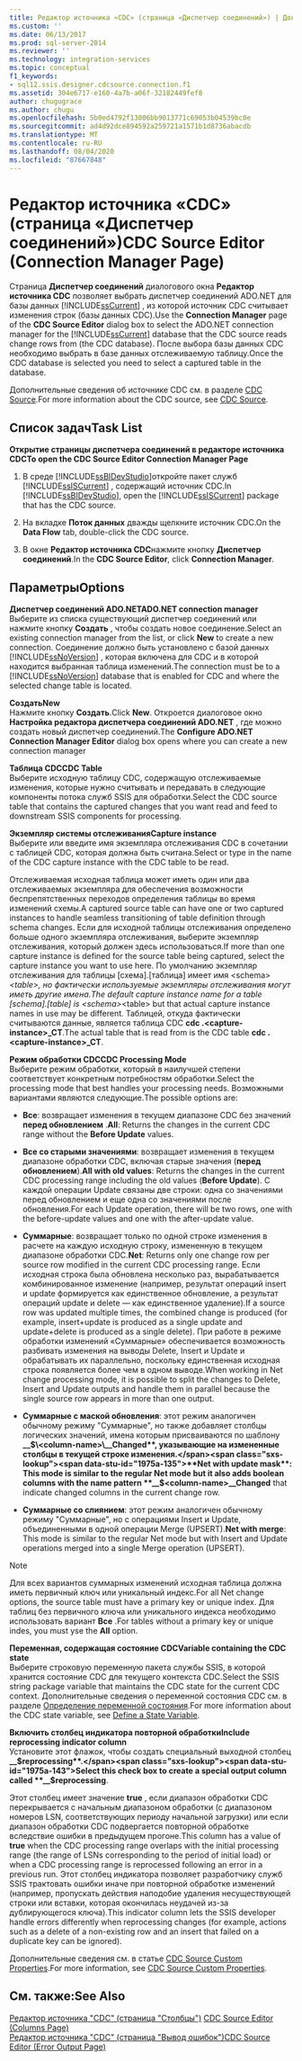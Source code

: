 ```yaml
---
title: Редактор источника «CDC» (страница «Диспетчер соединений») | Документация Майкрософт
ms.custom: ''
ms.date: 06/13/2017
ms.prod: sql-server-2014
ms.reviewer: ''
ms.technology: integration-services
ms.topic: conceptual
f1_keywords:
- sql12.ssis.designer.cdcsource.connection.f1
ms.assetid: 304e6717-e160-4a7b-a06f-32182449fef8
author: chugugrace
ms.author: chugu
ms.openlocfilehash: 5b0ed4792f13006bb9013771c69053b04539bc0e
ms.sourcegitcommit: ad4d92dce894592a259721a1571b1d8736abacdb
ms.translationtype: MT
ms.contentlocale: ru-RU
ms.lasthandoff: 08/04/2020
ms.locfileid: "87667848"
---
```

# <a name="cdc-source-editor-connection-manager-page"></a><span data-ttu-id="1975a-102">Редактор источника «CDC» (страница «Диспетчер соединений»)</span><span class="sxs-lookup"><span data-stu-id="1975a-102">CDC Source Editor (Connection Manager Page)</span></span>
  <span data-ttu-id="1975a-103">Страница **Диспетчер соединений** диалогового окна **Редактор источника CDC** позволяет выбрать диспетчер соединений ADO.NET для базы данных [!INCLUDE[ssCurrent](../includes/sscurrent-md.md)] , из которой источник CDC считывает изменения строк (базы данных CDC).</span><span class="sxs-lookup"><span data-stu-id="1975a-103">Use the **Connection Manager** page of the **CDC Source Editor** dialog box to select the ADO.NET connection manager for the [!INCLUDE[ssCurrent](../includes/sscurrent-md.md)] database that the CDC source reads change rows from (the CDC database).</span></span> <span data-ttu-id="1975a-104">После выбора базы данных CDC необходимо выбрать в базе данных отслеживаемую таблицу.</span><span class="sxs-lookup"><span data-stu-id="1975a-104">Once the CDC database is selected you need to select a captured table in the database.</span></span>  
  
 <span data-ttu-id="1975a-105">Дополнительные сведения об источнике CDC см. в разделе [CDC Source](data-flow/cdc-source.md).</span><span class="sxs-lookup"><span data-stu-id="1975a-105">For more information about the CDC source, see [CDC Source](data-flow/cdc-source.md).</span></span>  
  
## <a name="task-list"></a><span data-ttu-id="1975a-106">Список задач</span><span class="sxs-lookup"><span data-stu-id="1975a-106">Task List</span></span>  
 <span data-ttu-id="1975a-107">**Открытие страницы диспетчера соединений в редакторе источника CDC**</span><span class="sxs-lookup"><span data-stu-id="1975a-107">**To open the CDC Source Editor Connection Manager Page**</span></span>  
  
1.  <span data-ttu-id="1975a-108">В среде [!INCLUDE[ssBIDevStudio](../includes/ssbidevstudio-md.md)]откройте пакет служб [!INCLUDE[ssISCurrent](../includes/ssiscurrent-md.md)] , содержащий источник CDC.</span><span class="sxs-lookup"><span data-stu-id="1975a-108">In [!INCLUDE[ssBIDevStudio](../includes/ssbidevstudio-md.md)], open the [!INCLUDE[ssISCurrent](../includes/ssiscurrent-md.md)] package that has the CDC source.</span></span>  
  
2.  <span data-ttu-id="1975a-109">На вкладке **Поток данных** дважды щелкните источник CDC.</span><span class="sxs-lookup"><span data-stu-id="1975a-109">On the **Data Flow** tab, double-click the CDC source.</span></span>  
  
3.  <span data-ttu-id="1975a-110">В окне **Редактор источника CDC**нажмите кнопку **Диспетчер соединений**.</span><span class="sxs-lookup"><span data-stu-id="1975a-110">In the **CDC Source Editor**, click **Connection Manager**.</span></span>  
  
## <a name="options"></a><span data-ttu-id="1975a-111">Параметры</span><span class="sxs-lookup"><span data-stu-id="1975a-111">Options</span></span>  
 <span data-ttu-id="1975a-112">**Диспетчер соединений ADO.NET**</span><span class="sxs-lookup"><span data-stu-id="1975a-112">**ADO.NET connection manager**</span></span>  
 <span data-ttu-id="1975a-113">Выберите из списка существующий диспетчер соединений или нажмите кнопку **Создать** , чтобы создать новое соединение.</span><span class="sxs-lookup"><span data-stu-id="1975a-113">Select an existing connection manager from the list, or click **New** to create a new connection.</span></span> <span data-ttu-id="1975a-114">Соединение должно быть установлено с базой данных [!INCLUDE[ssNoVersion](../includes/ssnoversion-md.md)] , которая включена для CDC и в которой находится выбранная таблица изменений.</span><span class="sxs-lookup"><span data-stu-id="1975a-114">The connection must be to a [!INCLUDE[ssNoVersion](../includes/ssnoversion-md.md)] database that is enabled for CDC and where the selected change table is located.</span></span>  
  
 <span data-ttu-id="1975a-115">**Создать**</span><span class="sxs-lookup"><span data-stu-id="1975a-115">**New**</span></span>  
 <span data-ttu-id="1975a-116">Нажмите кнопку **Создать**.</span><span class="sxs-lookup"><span data-stu-id="1975a-116">Click **New**.</span></span> <span data-ttu-id="1975a-117">Откроется диалоговое окно **Настройка редактора диспетчера соединений ADO.NET** , где можно создать новый диспетчер соединений.</span><span class="sxs-lookup"><span data-stu-id="1975a-117">The **Configure ADO.NET Connection Manager Editor** dialog box opens where you can create a new connection manager</span></span>  
  
 <span data-ttu-id="1975a-118">**Таблица CDC**</span><span class="sxs-lookup"><span data-stu-id="1975a-118">**CDC Table**</span></span>  
 <span data-ttu-id="1975a-119">Выберите исходную таблицу CDC, содержащую отслеживаемые изменения, которые нужно считывать и передавать в следующие компоненты потока служб SSIS для обработки.</span><span class="sxs-lookup"><span data-stu-id="1975a-119">Select the CDC source table that contains the captured changes that you want read and feed to downstream SSIS components for processing.</span></span>  
  
 <span data-ttu-id="1975a-120">**Экземпляр системы отслеживания**</span><span class="sxs-lookup"><span data-stu-id="1975a-120">**Capture instance**</span></span>  
 <span data-ttu-id="1975a-121">Выберите или введите имя экземпляра отслеживания CDC в сочетании с таблицей CDC, которая должна быть считана.</span><span class="sxs-lookup"><span data-stu-id="1975a-121">Select or type in the name of the CDC capture instance with the CDC table to be read.</span></span>  
  
 <span data-ttu-id="1975a-122">Отслеживаемая исходная таблица может иметь один или два отслеживаемых экземпляра для обеспечения возможности беспрепятственных переходов определения таблицы во время изменений схемы.</span><span class="sxs-lookup"><span data-stu-id="1975a-122">A captured source table can have one or two captured instances to handle seamless transitioning of table definition through schema changes.</span></span> <span data-ttu-id="1975a-123">Если для исходной таблицы отслеживания определено больше одного экземпляра отслеживания, выберите экземпляр отслеживания, который должен здесь использоваться.</span><span class="sxs-lookup"><span data-stu-id="1975a-123">If more than one capture instance is defined for the source table being captured, select the capture instance you want to use here.</span></span> <span data-ttu-id="1975a-124">По умолчанию экземпляр отслеживания для таблицы [схема].[таблица] имеет имя \<schema>_\<table>, но фактически используемые экземпляры отслеживания могут иметь другие имена.</span><span class="sxs-lookup"><span data-stu-id="1975a-124">The default capture instance name for a table [schema].[table] is \<schema>_\<table> but that actual capture instance names in use may be different.</span></span> <span data-ttu-id="1975a-125">Таблицей, откуда фактически считываются данные, является таблица CDC **cdc .\<capture-instance>_CT**.</span><span class="sxs-lookup"><span data-stu-id="1975a-125">The actual table that is read from is the CDC table **cdc .\<capture-instance>_CT**.</span></span>  
  
 <span data-ttu-id="1975a-126">**Режим обработки CDC**</span><span class="sxs-lookup"><span data-stu-id="1975a-126">**CDC Processing Mode**</span></span>  
 <span data-ttu-id="1975a-127">Выберите режим обработки, который в наилучшей степени соответствует конкретным потребностям обработки.</span><span class="sxs-lookup"><span data-stu-id="1975a-127">Select the processing mode that best handles your processing needs.</span></span> <span data-ttu-id="1975a-128">Возможными вариантами являются следующие.</span><span class="sxs-lookup"><span data-stu-id="1975a-128">The possible options are:</span></span>  
  
-   <span data-ttu-id="1975a-129">**Все**: возвращает изменения в текущем диапазоне CDC без значений **перед обновлением** .</span><span class="sxs-lookup"><span data-stu-id="1975a-129">**All**: Returns the changes in the current CDC range without the **Before Update** values.</span></span>  
  
-   <span data-ttu-id="1975a-130">**Все со старыми значениями**: возвращает изменения в текущем диапазоне обработки CDC, включая старые значения (**перед обновлением**).</span><span class="sxs-lookup"><span data-stu-id="1975a-130">**All with old values**: Returns the changes in the current CDC processing range including the old values (**Before Update**).</span></span> <span data-ttu-id="1975a-131">С каждой операции Update связаны две строки: одна со значениями перед обновлением и еще одна со значениями после обновления.</span><span class="sxs-lookup"><span data-stu-id="1975a-131">For each Update operation, there will be two rows, one with the before-update values and one with the after-update value.</span></span>  
  
-   <span data-ttu-id="1975a-132">**Суммарные**: возвращает только по одной строке изменения в расчете на каждую исходную строку, измененную в текущем диапазоне обработки CDC.</span><span class="sxs-lookup"><span data-stu-id="1975a-132">**Net**: Returns only one change row per source row modified in the current CDC processing range.</span></span> <span data-ttu-id="1975a-133">Если исходная строка была обновлена несколько раз, вырабатывается комбинированное изменение (например, результат операций insert и update формируется как единственное обновление, а результат операций update и delete — как единственное удаление).</span><span class="sxs-lookup"><span data-stu-id="1975a-133">If a source row was updated multiple times, the combined change is produced (for example, insert+update is produced as a single update and update+delete is produced as a single delete).</span></span> <span data-ttu-id="1975a-134">При работе в режиме обработки изменений «Суммарные» обеспечивается возможность разбивать изменения на выводы Delete, Insert и Update и обрабатывать их параллельно, поскольку единственная исходная строка появляется более чем в одном выводе.</span><span class="sxs-lookup"><span data-stu-id="1975a-134">When working in Net change processing mode, it is possible to split the changes to Delete, Insert and Update outputs and handle them in parallel because the single source row appears in more than one output.</span></span>  
  
-   <span data-ttu-id="1975a-135">**Суммарные с маской обновления**: этот режим аналогичен обычному режиму "Суммарные", но также добавляет столбцы логических значений, имена которым присваиваются по шаблону **__$\<column-name>\__Changed**, указывающие на измененные столбцы в текущей строке изменения.</span><span class="sxs-lookup"><span data-stu-id="1975a-135">**Net with update mask**: This mode is similar to the regular Net mode but it also adds boolean columns with the name pattern **__$\<column-name>\__Changed** that indicate changed columns in the current change row.</span></span>  
  
-   <span data-ttu-id="1975a-136">**Суммарные со слиянием**: этот режим аналогичен обычному режиму "Суммарные", но с операциями Insert и Update, объединенными в одной операции Merge (UPSERT).</span><span class="sxs-lookup"><span data-stu-id="1975a-136">**Net with merge**: This mode is similar to the regular Net mode but with Insert and Update operations merged into a single Merge operation (UPSERT).</span></span>  
  
> [!NOTE]  
>  <span data-ttu-id="1975a-137">Для всех вариантов суммарных изменений исходная таблица должна иметь первичный ключ или уникальный индекс.</span><span class="sxs-lookup"><span data-stu-id="1975a-137">For all Net change options, the source table must have a primary key or unique index.</span></span> <span data-ttu-id="1975a-138">Для таблиц без первичного ключа или уникального индекса необходимо использовать вариант **Все** .</span><span class="sxs-lookup"><span data-stu-id="1975a-138">For tables without a primary key or unique indes, you must yse the **All** option.</span></span>  
  
 <span data-ttu-id="1975a-139">**Переменная, содержащая состояние CDC**</span><span class="sxs-lookup"><span data-stu-id="1975a-139">**Variable containing the CDC state**</span></span>  
 <span data-ttu-id="1975a-140">Выберите строковую переменную пакета службы SSIS, в которой хранится состояние CDC для текущего контекста CDC.</span><span class="sxs-lookup"><span data-stu-id="1975a-140">Select the SSIS string package variable that maintains the CDC state for the current CDC context.</span></span> <span data-ttu-id="1975a-141">Дополнительные сведения о переменной состояния CDC см. в разделе [Определение переменной состояния](data-flow/define-a-state-variable.md).</span><span class="sxs-lookup"><span data-stu-id="1975a-141">For more information about the CDC state variable, see [Define a State Variable](data-flow/define-a-state-variable.md).</span></span>  
  
 <span data-ttu-id="1975a-142">**Включить столбец индикатора повторной обработки**</span><span class="sxs-lookup"><span data-stu-id="1975a-142">**Include reprocessing indicator column**</span></span>  
 <span data-ttu-id="1975a-143">Установите этот флажок, чтобы создать специальный выходной столбец **__$reprocessing**.</span><span class="sxs-lookup"><span data-stu-id="1975a-143">Select this check box to create a special output column called **__$reprocessing**.</span></span>  
  
 <span data-ttu-id="1975a-144">Этот столбец имеет значение **true** , если диапазон обработки CDC перекрывается с начальным диапазоном обработки (с диапазоном номеров LSN, соответствующих периоду начальной загрузки) или если диапазон обработки CDC подвергается повторной обработке вследствие ошибки в предыдущем прогоне.</span><span class="sxs-lookup"><span data-stu-id="1975a-144">This column has a value of **true** when the CDC processing range overlaps with the initial processing range (the range of LSNs corresponding to the period of initial load) or when a CDC processing range is reprocessed following an error in a previous run.</span></span> <span data-ttu-id="1975a-145">Этот столбец индикатора позволяет разработчику служб SSIS трактовать ошибки иначе при повторной обработке изменений (например, пропускать действия наподобие удаления несуществующей строки или вставки, которая окончилась неудачей из-за дублирующегося ключа).</span><span class="sxs-lookup"><span data-stu-id="1975a-145">This indicator column lets the SSIS developer handle errors differently when reprocessing changes (for example, actions such as a delete of a non-existing row and an insert that failed on a duplicate key can be ignored).</span></span>  
  
 <span data-ttu-id="1975a-146">Дополнительные сведения см. в статье [CDC Source Custom Properties](data-flow/cdc-source-custom-properties.md).</span><span class="sxs-lookup"><span data-stu-id="1975a-146">For more information, see [CDC Source Custom Properties](data-flow/cdc-source-custom-properties.md).</span></span>  
  
## <a name="see-also"></a><span data-ttu-id="1975a-147">См. также:</span><span class="sxs-lookup"><span data-stu-id="1975a-147">See Also</span></span>  
 <span data-ttu-id="1975a-148">[Редактор источника "CDC" (страница "Столбцы")](../../2014/integration-services/cdc-source-editor-columns-page.md) </span><span class="sxs-lookup"><span data-stu-id="1975a-148">[CDC Source Editor &#40;Columns Page&#41;](../../2014/integration-services/cdc-source-editor-columns-page.md) </span></span>  
 [<span data-ttu-id="1975a-149">Редактор источника "CDC" (страница "Вывод ошибок")</span><span class="sxs-lookup"><span data-stu-id="1975a-149">CDC Source Editor &#40;Error Output Page&#41;</span></span>](../../2014/integration-services/cdc-source-editor-error-output-page.md)  
  
  
